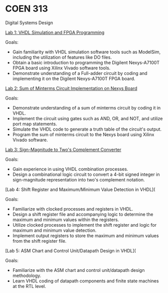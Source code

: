 # COEN 313
Digital Systems Design

[Lab 1: VHDL Simulation and FPGA Programming](https://github.com/mdkaba/COEN313/tree/main/Lab%201%20-%20COEN313)

Goals:
- Gain familiarity with VHDL simulation software tools such as ModelSim, including the utilization of features like DO files.
- Obtain a basic introduction to programming the Digilent Nexys-A7100T FPGA board using Xilinx Vivado software tools.
- Demonstrate understanding of a Full-adder circuit by coding and implementing it on the Digilent Nexys-A7100T FPGA board.

[Lab 2: Sum of Minterms Circuit Implementation on Nexys Board](https://github.com/mdkaba/COEN313/tree/main/Lab%202%20-%20COEN313)

Goals:
- Demonstrate understanding of a sum of minterms circuit by coding it in VHDL.
- Implement the circuit using gates such as AND, OR, and NOT, and utilize port map statements.
- Simulate the VHDL code to generate a truth table of the circuit's output.
- Program the sum of minterms circuit to the Nexys board using Xilinx Vivado software.

[Lab 3: Sign-Magnitude to Two's Complement Converter](https://github.com/mdkaba/COEN313/tree/main/Lab%203%20-%20COEN313)

Goals:
- Gain experience in using VHDL combination processes.
- Design a combinational logic circuit to convert a 4-bit signed integer in sign-magnitude representation into two's complement notation.


[Lab 4: Shift Register and Maximum/Minimum Value Detection in VHDL](

Goals:
- Familiarize with clocked processes and registers in VHDL.
- Design a shift register file and accompanying logic to determine the maximum and minimum values within the registers.
- Utilize clocked processes to implement the shift register and logic for maximum and minimum value detection.
- Implement output registers to store the maximum and minimum values from the shift register file.

[Lab 5: ASM Chart and Control Unit/Datapath Design in VHDL](

Goals:
- Familiarize with the ASM chart and control unit/datapath design methodology.
- Learn VHDL coding of datapath components and finite state machines at the RTL level.
